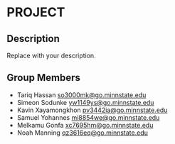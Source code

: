 # PROJECT

## Description

Replace with your description.

## Group Members

- Tariq Hassan <so3000mk@go.minnstate.edu>
- Simeon Sodunke <yw1149ys@go.minnstate.edu>
- Kavin Xayamongkhon <pv3442ia@go.minnstate.edu>
- Samuel Yohannes <mi8854we@go.minnstate.edu>
- Melkamu Gonfa <xc7695hm@go.minnstate.edu>
- Noah Manning <qz3616eq@go.minnstate.edu>